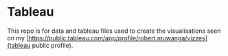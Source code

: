 # Tableau
This repo is for data and tableau files used to create the visualisations seen on my [https://public.tableau.com/app/profile/robert.muwanga/vizzes](tableau public profile).

